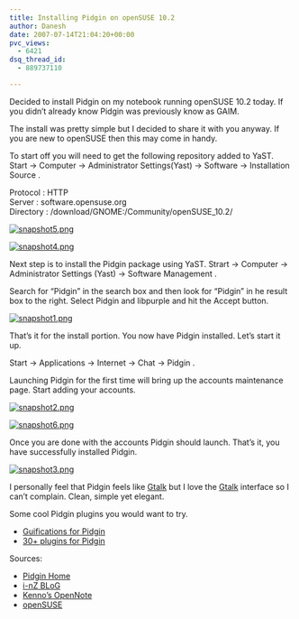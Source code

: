 ```yaml
---
title: Installing Pidgin on openSUSE 10.2
author: Danesh
date: 2007-07-14T21:04:20+00:00
pvc_views:
  - 6421
dsq_thread_id:
  - 889737110

---
```

Decided to install Pidgin on my notebook running openSUSE 10.2 today. If you didn&#8217;t already know Pidgin was previously know as GAIM.

The install was pretty simple but I decided to share it with you anyway. If you are new to openSUSE then this may come in handy.

To start off you will need to get the following repository added to YaST. Start -> Computer -> Administrator Settings(Yast) -> Software -> Installation Source .

Protocol : HTTP  
Server : software.opensuse.org  
Directory : /download/GNOME:/Community/openSUSE_10.2/[][1]

[![snapshot5.png][2]][3][][1]

[![snapshot4.png][4]][5]

<!--more-->Next step is to install the Pidgin package using YaST. Strart -> Computer -> Administrator Settings (Yast) -> Software Management .

Search for &#8220;Pidgin&#8221; in the search box and then look for &#8220;Pidgin&#8221; in he result box to the right. Select Pidgin and libpurple and hit the Accept button.

[![snapshot1.png][6]][7]

That&#8217;s it for the install portion. You now have Pidgin installed. Let&#8217;s start it up.

Start -> Applications -> Internet -> Chat -> Pidgin .

Launching Pidgin for the first time will bring up the accounts maintenance page. Start adding your accounts.

[![snapshot2.png][8]][9]

[![snapshot6.png][10]][11]

Once you are done with the accounts Pidgin should launch. That&#8217;s it, you have successfully installed Pidgin.

[![snapshot3.png][12]][1]

I personally feel that Pidgin feels like [Gtalk][13] but I love the [Gtalk][13] interface so I can&#8217;t complain. Clean, simple yet elegant.

Some cool Pidgin plugins you would want to try.

  * [Guifications for Pidgin][14] 
  * [30+ plugins for Pidgin][15]

Sources:

  * [Pidgin Home][16]
  * [i-nZ BLoG][17]
  * [Kenno&#8217;s OpenNote][18]
  * [openSUSE][19]

 [1]: /wp-content/uploads/2007/07/snapshot3.png "snapshot3.png"
 [2]: /wp-content/uploads/2007/07/snapshot5.thumbnail.png
 [3]: /wp-content/uploads/2007/07/snapshot5.png "snapshot5.png"
 [4]: /wp-content/uploads/2007/07/snapshot4.thumbnail.png
 [5]: /wp-content/uploads/2007/07/snapshot4.png "snapshot4.png"
 [6]: /wp-content/uploads/2007/07/snapshot1.thumbnail.png
 [7]: /wp-content/uploads/2007/07/snapshot1.png "snapshot1.png"
 [8]: /wp-content/uploads/2007/07/snapshot2.thumbnail.png
 [9]: /wp-content/uploads/2007/07/snapshot2.png "snapshot2.png"
 [10]: /wp-content/uploads/2007/07/snapshot6.thumbnail.png
 [11]: /wp-content/uploads/2007/07/snapshot6.png "snapshot6.png"
 [12]: /wp-content/uploads/2007/07/snapshot3.thumbnail.png
 [13]: http://www.google.com/talk/
 [14]: http://plugins.guifications.org/trac/wiki/Guifications
 [15]: http://plugins.guifications.org/trac/wiki/PluginPack
 [16]: http://pidgin.im/pidgin/home/
 [17]: http://i-nz.net/2007/05/06/pidgin-plugins-opensuse-rpms/
 [18]: http://kenno.wordpress.com/2007/06/10/installing-pidgin-on-opensuse-102/
 [19]: http://www.opensuse.org/